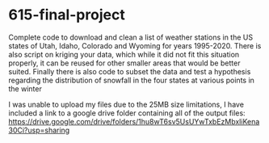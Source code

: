 # 615-final-project

Complete code to download and clean a list of weather stations in the US states of Utah, Idaho, Colorado and Wyoming for years 1995-2020.  There is also script on kriging your data, which while it did not fit this situation properly, it can be reused for other smaller areas that would be better suited.  Finally there is also code to subset the data and test a hypothesis regarding the distribution of snowfall in the four states at various points in the winter


I was unable to upload my files due to the 25MB size limitations, I have included a link to a google drive folder containing all of the output files:
https://drive.google.com/drive/folders/1hu8wT6sv5UsUYwTxbEzMbxliKena30Ci?usp=sharing
